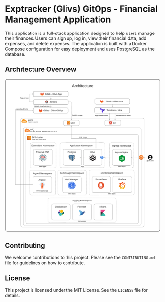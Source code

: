 # Exptracker (Glivs) GitOps - Financial Management Application

This application is a full-stack application designed to help users manage their finances. Users can sign up, log in, view their financial data, add expenses, and delete expenses. The application is built with a Docker Compose configuration for easy deployment and uses PostgreSQL as the database.

## Architecture Overview

![Architecture Overview](architecture/arc.png)

## Contributing

We welcome contributions to this project. Please see the `CONTRIBUTING.md` file for guidelines on how to contribute.

## License

This project is licensed under the MIT License. See the `LICENSE` file for details.